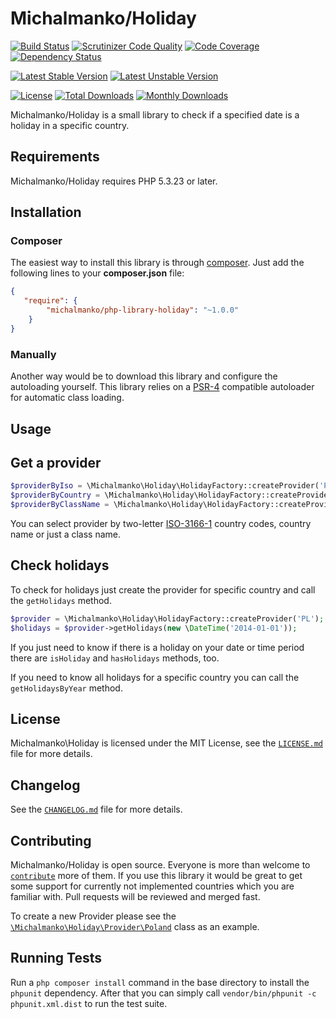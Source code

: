 # Michalmanko/Holiday
[![Build Status](https://travis-ci.org/michalmanko/php-library-holiday.svg?branch=master)](https://travis-ci.org/michalmanko/php-library-holiday)
[![Scrutinizer Code Quality](https://scrutinizer-ci.com/g/michalmanko/php-library-holiday/badges/quality-score.png?b=master)](https://scrutinizer-ci.com/g/michalmanko/php-library-holiday/?branch=master)
[![Code Coverage](https://scrutinizer-ci.com/g/michalmanko/php-library-holiday/badges/coverage.png?b=master)](https://scrutinizer-ci.com/g/michalmanko/php-library-holiday/?branch=master)
[![Dependency Status](https://www.versioneye.com/user/projects/5560cab5366466001f0c0000/badge.svg?style=flat)](https://www.versioneye.com/user/projects/5560cab5366466001f0c0000)

[![Latest Stable Version](https://poser.pugx.org/michalmanko/php-library-holiday/v/stable.svg)](https://packagist.org/packages/michalmanko/php-library-holiday)
[![Latest Unstable Version](https://poser.pugx.org/michalmanko/php-library-holiday/v/unstable.svg)](https://packagist.org/packages/michalmanko/php-library-holiday)

[![License](https://poser.pugx.org/michalmanko/php-library-holiday/license.svg)](https://packagist.org/packages/michalmanko/php-library-holiday)
[![Total Downloads](https://poser.pugx.org/michalmanko/php-library-holiday/downloads.svg)](https://packagist.org/packages/michalmanko/php-library-holiday)
[![Monthly Downloads](https://poser.pugx.org/michalmanko/php-library-holiday/d/monthly.png)](https://packagist.org/packages/michalmanko/php-library-holiday)

Michalmanko/Holiday is a small library to check if a specified date is a holiday in a specific country.

## Requirements
Michalmanko/Holiday requires PHP 5.3.23 or later.

## Installation

### Composer
The easiest way to install this library is through [composer](http://getcomposer.org/). Just add the following lines to your **composer.json** file:

```json
{
   "require": {
        "michalmanko/php-library-holiday": "~1.0.0"
    }
}
```

### Manually
Another way would be to download this library and configure the autoloading yourself. This library relies on a [PSR-4](https://github.com/php-fig/fig-standards/blob/master/accepted/PSR-4-autoloader.md) compatible autoloader for automatic class loading.

## Usage

## Get a provider

```php
$providerByIso = \Michalmanko\Holiday\HolidayFactory::createProvider('PL');
$providerByCountry = \Michalmanko\Holiday\HolidayFactory::createProvider('Poland');
$providerByClassName = \Michalmanko\Holiday\HolidayFactory::createProvider('\\Michalmanko\\Holiday\\Provider\\Poland');
```

You can select provider by two-letter [ISO-3166-1](https://en.wikipedia.org/wiki/ISO_3166-1) country codes, country name or just a class name.

## Check holidays

To check for holidays just create the provider for specific country and call the `getHolidays` method.

```php
$provider = \Michalmanko\Holiday\HolidayFactory::createProvider('PL');
$holidays = $provider->getHolidays(new \DateTime('2014-01-01'));
```

If you just need to know if there is a holiday on your date or time period there are `isHoliday` and `hasHolidays` methods, too.

If you need to know all holidays for a specific country you can call the `getHolidaysByYear` method.

## License
Michalmanko\Holiday is licensed under the MIT License, see the [`LICENSE.md`](LICENSE.md) file for more details.

## Changelog
See the [`CHANGELOG.md`](CHANGELOG.md) file for more details.

## Contributing
Michalmanko/Holiday is open source. Everyone is more than welcome to [`contribute`](CONTRIBUTING.md) more of them. If you use this library it would be great to get some support for currently not implemented countries which you are familiar with. Pull requests will be reviewed and merged fast.

To create a new Provider please see the [`\Michalmanko\Holiday\Provider\Poland`](src/Michalmanko/Holiday/Provider/Poland.php) class as an example.

## Running Tests
Run a `php composer install` command in the base directory to install the `phpunit` dependency. After that you can simply call `vendor/bin/phpunit -c phpunit.xml.dist` to run the test suite.
